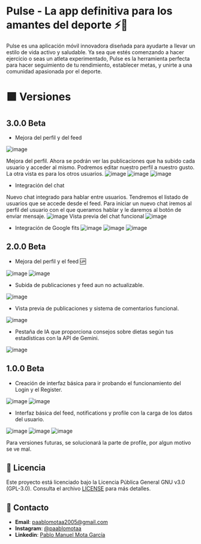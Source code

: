 # Pulse - La app definitiva para los amantes del deporte ⚡️🏅

Pulse es una aplicación móvil innovadora diseñada para ayudarte a llevar un estilo de vida activo y saludable. 
Ya sea que estés comenzando a hacer ejercicio o seas un atleta experimentado, Pulse es la herramienta perfecta para hacer seguimiento de tu rendimiento, establecer metas, 
y unirte a una comunidad apasionada por el deporte.

# 🟪 Versiones

## 3.0.0 Beta

- Mejora del perfil y del feed


![image](https://github.com/user-attachments/assets/816c07c0-231a-4bfd-9950-193de24d9906)

Mejora del perfil. Ahora se podrán ver las publicaciones que ha subido cada usuario y acceder al mismo. Podremos editar nuestro perfil a nuestro gusto. La otra vista es para los otros usuarios.
![image](https://github.com/user-attachments/assets/5494f4fa-71d3-4a33-99f7-ba008a53f465)
![image](https://github.com/user-attachments/assets/91d76ebb-eed9-4272-9710-4acd533a4286)
![image](https://github.com/user-attachments/assets/be9cede7-ee2c-4f91-b58d-2153beda835f)

- Integración del chat

Nuevo chat integrado para hablar entre usuarios. Tendremos el listado de usuarios que se accede desde el feed. Para iniciar un nuevo chat iremos al perfil del usuario con el que queramos hablar y le daremos al botón de enviar mensaje.
![image](https://github.com/user-attachments/assets/7cbcea65-567b-4c59-8911-3e664aed2491)
Vista previa del chat funcional
![image](https://github.com/user-attachments/assets/c86a6031-bf10-4e99-85b4-9e25483b8c29)



- Integración de Google fits
![image](https://github.com/user-attachments/assets/4d544b16-c706-43d4-9a8e-f6f14a4b9b3f)
![image](https://github.com/user-attachments/assets/dc0d0a43-7e89-4ba5-aeda-a8a152ee09f6)
![image](https://github.com/user-attachments/assets/eafea808-36d7-4800-bdd1-0ff3397cdf8c)




## 2.0.0 Beta
- Mejora del perfil y el feed 🆙

![image](https://github.com/user-attachments/assets/8ab71018-2c66-4429-b3ce-ab46e64d0813)
![image](https://github.com/user-attachments/assets/ab80da87-7f49-4536-add9-c211b3124c7a)

- Subida de publicaciones y feed aun no actualizable.

![image](https://github.com/user-attachments/assets/eb98b6f0-3b9f-41fd-bf7e-3d6e6231a4fb)

- Vista previa de publicaciones y sistema de comentarios funcional.

![image](https://github.com/user-attachments/assets/de80f115-8802-4527-9be8-6a4204d00a60)

- Pestaña de IA que proporciona consejos sobre dietas según tus estadísticas con la API de Gemini.

![image](https://github.com/user-attachments/assets/ef6e2c46-42d6-41aa-8bf2-8512c2bf42a5)




## 1.0.0 Beta

- Creación de interfaz básica para ir probando el funcionamiento del Login y el Register.

![image](https://github.com/user-attachments/assets/6c8e4035-7570-4323-be70-0fdaeff9c338)
![image](https://github.com/user-attachments/assets/d3fa6c75-4ff5-4e5e-bf91-755185a72660)

- Interfaz básica del feed, notifications y profile con la carga de los datos del usuario.

![image](https://github.com/user-attachments/assets/006005de-6a63-4624-90d0-52c6348e3fe7)
![image](https://github.com/user-attachments/assets/4e656f05-450b-413c-ad1c-c6c0c4d1d37f)
![image](https://github.com/user-attachments/assets/024ed1ac-1f09-43ef-90f0-392678289fe6)

Para versiones futuras, se solucionará la parte de profile, por algun motivo se ve mal.





## 📜 Licencia

Este proyecto está licenciado bajo la Licencia Pública General GNU v3.0 (GPL-3.0). Consulta el archivo [LICENSE](LICENSE) para más detalles.

## 💬 Contacto

- **Email**: paablomotaa2005@gmail.com
- **Instagram**: [@paablomotaa](https://instagram.com/paablomotaa)
- **Linkedin**: [Pablo Manuel Mota García](https://linkedin.com/pablo-mota-malaga)
